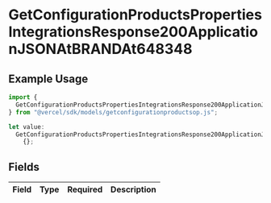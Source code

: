 # GetConfigurationProductsPropertiesIntegrationsResponse200ApplicationJSONAtBRANDAt648348

## Example Usage

```typescript
import {
  GetConfigurationProductsPropertiesIntegrationsResponse200ApplicationJSONAtBRANDAt648348,
} from "@vercel/sdk/models/getconfigurationproductsop.js";

let value:
  GetConfigurationProductsPropertiesIntegrationsResponse200ApplicationJSONAtBRANDAt648348 =
    {};
```

## Fields

| Field       | Type        | Required    | Description |
| ----------- | ----------- | ----------- | ----------- |